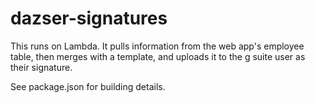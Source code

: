 # dazser-signatures

This runs on Lambda. It pulls information from the web app's employee table, then merges with a template, and uploads it to the g suite user as their signature.

See package.json for building details.
